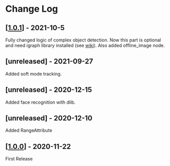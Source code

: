 # Change Log
## [[1.0.1](https://github.com/Extended-Object-Detection-ROS/extended_object_detection/tree/r1.0.1)] - 2021-10-5
Fully changed logic of complex object detection.
Now this part is optional and need igraph library installed (see [wiki](https://github.com/Extended-Object-Detection-ROS/extended_object_detection/wiki/igraph_install)).
Also added offline_image node.

## [unreleased] - 2021-09-27
Added soft mode tracking.

## [unreleased] - 2020-12-15
Added face recognition with dlib.

## [unreleased] - 2020-12-10
Added RangeAttribute

## [[1.0.0](https://github.com/Extended-Object-Detection-ROS/extended_object_detection/tree/r1.0.0)] - 2020-11-22
First Release
